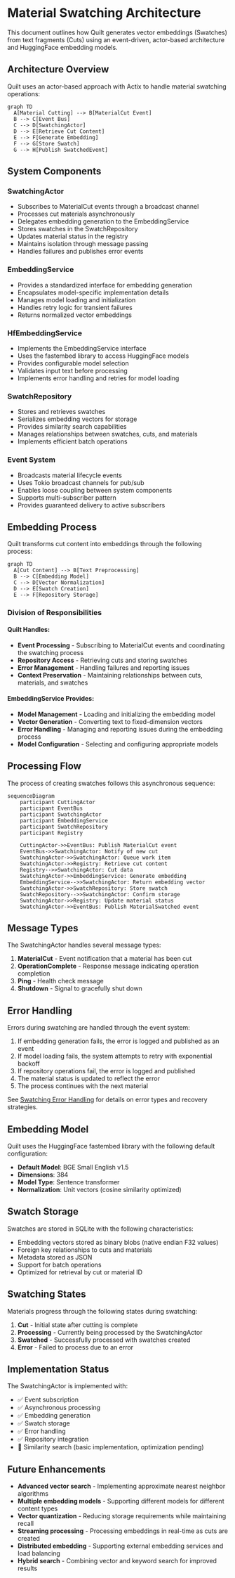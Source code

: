 # Material Swatching Architecture

This document outlines how Quilt generates vector embeddings (Swatches) from text fragments (Cuts) using an event-driven, actor-based architecture and HuggingFace embedding models.

## Architecture Overview

Quilt uses an actor-based approach with Actix to handle material swatching operations:

```mermaid
graph TD
  A[Material Cutting] --> B[MaterialCut Event]
  B --> C[Event Bus]
  C --> D[SwatchingActor]
  D --> E[Retrieve Cut Content]
  E --> F[Generate Embedding]
  F --> G[Store Swatch]
  G --> H[Publish SwatchedEvent]
```

## System Components

### SwatchingActor

- Subscribes to MaterialCut events through a broadcast channel
- Processes cut materials asynchronously
- Delegates embedding generation to the EmbeddingService
- Stores swatches in the SwatchRepository
- Updates material status in the registry
- Maintains isolation through message passing
- Handles failures and publishes error events

### EmbeddingService

- Provides a standardized interface for embedding generation
- Encapsulates model-specific implementation details
- Manages model loading and initialization
- Handles retry logic for transient failures
- Returns normalized vector embeddings

### HfEmbeddingService

- Implements the EmbeddingService interface
- Uses the fastembed library to access HuggingFace models
- Provides configurable model selection
- Validates input text before processing
- Implements error handling and retries for model loading

### SwatchRepository

- Stores and retrieves swatches
- Serializes embedding vectors for storage
- Provides similarity search capabilities
- Manages relationships between swatches, cuts, and materials
- Implements efficient batch operations

### Event System

- Broadcasts material lifecycle events
- Uses Tokio broadcast channels for pub/sub
- Enables loose coupling between system components
- Supports multi-subscriber pattern
- Provides guaranteed delivery to active subscribers

## Embedding Process

Quilt transforms cut content into embeddings through the following process:

```mermaid
graph TD
  A[Cut Content] --> B[Text Preprocessing]
  B --> C[Embedding Model]
  C --> D[Vector Normalization]
  D --> E[Swatch Creation]
  E --> F[Repository Storage]
```

### Division of Responsibilities

#### Quilt Handles:

- **Event Processing** - Subscribing to MaterialCut events and coordinating the swatching process
- **Repository Access** - Retrieving cuts and storing swatches
- **Error Management** - Handling failures and reporting issues
- **Context Preservation** - Maintaining relationships between cuts, materials, and swatches

#### EmbeddingService Provides:

- **Model Management** - Loading and initializing the embedding model
- **Vector Generation** - Converting text to fixed-dimension vectors
- **Error Handling** - Managing and reporting issues during the embedding process
- **Model Configuration** - Selecting and configuring appropriate models

## Processing Flow

The process of creating swatches follows this asynchronous sequence:

```mermaid
sequenceDiagram
    participant CuttingActor
    participant EventBus
    participant SwatchingActor
    participant EmbeddingService
    participant SwatchRepository
    participant Registry

    CuttingActor->>EventBus: Publish MaterialCut event
    EventBus->>SwatchingActor: Notify of new cut
    SwatchingActor->>SwatchingActor: Queue work item
    SwatchingActor->>Registry: Retrieve cut content
    Registry-->>SwatchingActor: Cut data
    SwatchingActor->>EmbeddingService: Generate embedding
    EmbeddingService-->>SwatchingActor: Return embedding vector
    SwatchingActor->>SwatchRepository: Store swatch
    SwatchRepository-->>SwatchingActor: Confirm storage
    SwatchingActor->>Registry: Update material status
    SwatchingActor->>EventBus: Publish MaterialSwatched event
```

## Message Types

The SwatchingActor handles several message types:

1. **MaterialCut** - Event notification that a material has been cut
2. **OperationComplete** - Response message indicating operation completion
3. **Ping** - Health check message
4. **Shutdown** - Signal to gracefully shut down

## Error Handling

Errors during swatching are handled through the event system:

1. If embedding generation fails, the error is logged and published as an event
2. If model loading fails, the system attempts to retry with exponential backoff
3. If repository operations fail, the error is logged and published
4. The material status is updated to reflect the error
5. The process continues with the next material

See [Swatching Error Handling](./swatching-errors.md) for details on error types and recovery strategies.

## Embedding Model

Quilt uses the HuggingFace fastembed library with the following default configuration:

- **Default Model**: BGE Small English v1.5
- **Dimensions**: 384
- **Model Type**: Sentence transformer
- **Normalization**: Unit vectors (cosine similarity optimized)

## Swatch Storage

Swatches are stored in SQLite with the following characteristics:

- Embedding vectors stored as binary blobs (native endian F32 values)
- Foreign key relationships to cuts and materials
- Metadata stored as JSON
- Support for batch operations
- Optimized for retrieval by cut or material ID

## Swatching States

Materials progress through the following states during swatching:

1. **Cut** - Initial state after cutting is complete
2. **Processing** - Currently being processed by the SwatchingActor
3. **Swatched** - Successfully processed with swatches created
4. **Error** - Failed to process due to an error

## Implementation Status

The SwatchingActor is implemented with:

- ✅ Event subscription
- ✅ Asynchronous processing
- ✅ Embedding generation
- ✅ Swatch storage
- ✅ Error handling
- ✅ Repository integration
- 🔄 Similarity search (basic implementation, optimization pending)

## Future Enhancements

- **Advanced vector search** - Implementing approximate nearest neighbor algorithms
- **Multiple embedding models** - Supporting different models for different content types
- **Vector quantization** - Reducing storage requirements while maintaining recall
- **Streaming processing** - Processing embeddings in real-time as cuts are created
- **Distributed embedding** - Supporting external embedding services and load balancing
- **Hybrid search** - Combining vector and keyword search for improved results
